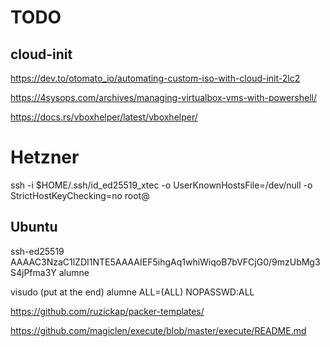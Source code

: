 # TODO


## cloud-init

https://dev.to/otomato_io/automating-custom-iso-with-cloud-init-2lc2

https://4sysops.com/archives/managing-virtualbox-vms-with-powershell/



https://docs.rs/vboxhelper/latest/vboxhelper/

# Hetzner

ssh -i $HOME/.ssh/id_ed25519_xtec -o UserKnownHostsFile=/dev/null -o StrictHostKeyChecking=no root@


## Ubuntu

ssh-ed25519 AAAAC3NzaC1lZDI1NTE5AAAAIEF5ihgAq1whiWiqoB7bVFCjG0/9mzUbMg3S4jPfma3Y alumne


visudo (put at the end)
alumne ALL=(ALL) NOPASSWD:ALL

https://github.com/ruzickap/packer-templates/


https://github.com/magiclen/execute/blob/master/execute/README.md